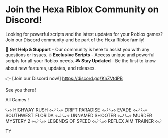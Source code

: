 # Join the Hexa Riblox Community on Discord!

Looking for powerful scripts and the latest updates for your Roblox games? Join our Discord community and be part of the Hexa Riblox family!

💬 **Get Help & Support** - Our community is here to assist you with any questions or issues.
🔥 **Exclusive Scripts** - Access unique and powerful scripts for all your Roblox needs.
🎮 **Stay Updated** - Be the first to know about new features, updates, and releases.

👉 [Join our Discord now!] https://discord.gg/KnZVtdPB

See you there!

All Games !

⤿⟡ HIGHWAY RUSH ⟡⤾ 
⤿⟡ DRIFT PARADISE ⟡⤾ 
⤿⟡ EVADE ⟡⤾ 
⤿⟡ SOUTHWEST FLORIDA ⟡⤾
⤿⟡ UNNAMED SHOOTER ⟡⤾
⤿⟡ MURDER MYSTERY 2 ⟡⤾ 
⤿⟡ LEGENDS OF SPEED ⟡⤾
⤿⟡ REFLEX AIM TRAINER ⟡⤾

TY
 



